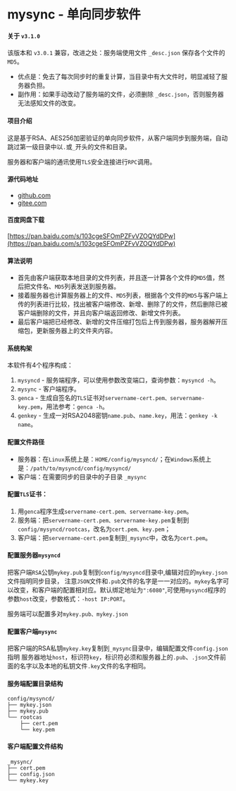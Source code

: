 # mysync - 单向同步软件

#### 关于 `v3.1.0`
该版本和 `v3.0.1` 兼容，改进之处：服务端使用文件 `_desc.json` 保存各个文件的 `MD5`。
- 优点是：免去了每次同步时的重复计算，当目录中有大文件时，明显减轻了服务器负担。
- 副作用：如果手动改动了服务端的文件，必须删除 `_desc.json`，否则服务器无法感知文件的改变。

#### 项目介绍
这是基于RSA、AES256加密验证的单向同步软件，从客户端同步到服务端，自动跳过第一级目录中以`.`或`_`开头的文件和目录。

服务器和客户端的通讯使用`TLS`安全连接进行`RPC`调用。

#### 源代码地址
- [github.com](https://github.com/rocket049/mysync)
- [gitee.com](https://gitee.com/rocket049/mysync)

#### 百度网盘下载
[https://pan.baidu.com/s/103cgeSFOmPZFvVZOQYdDPw](https://pan.baidu.com/s/103cgeSFOmPZFvVZOQYdDPw)

#### 算法说明
- 首先由客户端获取本地目录的文件列表，并且逐一计算各个文件的`MD5`值，然后把文件名、`MD5`列表发送到服务器。
- 接着服务器也计算服务器上的文件、`MD5`列表，根据各个文件的`MD5`与客户端上传的列表进行比较，找出被客户端修改、新增、删除了的文件，然后删除已被客户端删除的文件，并且向客户端返回修改、新增文件列表。
- 最后客户端把已经修改、新增的文件压缩打包后上传到服务器，服务器解开压缩包，更新服务器上的文件夹内容。

#### 系统构架
本软件有4个程序构成：

1. `mysyncd` - 服务端程序，可以使用参数改变端口，查询参数：`mysyncd -h`。
2. `mysync` - 客户端程序。
3. `genca` - 生成自签名的`TLS`证书对`servername-cert.pem、servername-key.pem`，用法参考：`genca -h`。
4. `genkey` - 生成一对RSA2048密钥`name.pub`、`name.key`，用法：`genkey -k name`。

#### 配置文件路径
- 服务器：在`Linux`系统上是：`HOME/config/mysyncd/`；在`Windows`系统上是：`/path/to/mysyncd/config/mysyncd/`
- 客户端：在需要同步的目录中的子目录 `_mysync`

#### 配置`TLS`证书：

1. 用`genca`程序生成`servername-cert.pem、servername-key.pem`。
2. 服务端：把`servername-cert.pem、servername-key.pem`复制到`config/mysyncd/rootcas`，改名为`cert.pem、key.pem`；
3. 客户端：把`servername-cert.pem`复制到`_mysync`中，改名为`cert.pem`。

#### 配置服务器`mysyncd`
把客户端`RSA`公钥`mykey.pub`复制到`config/mysyncd`目录中,编辑对应的`mykey.json`文件指明同步目录，
注意`JSON`文件和`.pub`文件的名字是一一对应的。`mykey`名字可以改变，和客户端的配置相对应。默认绑定地址为`":6080"`,可使用`mysyncd`程序的参数`host`改变，参数格式：`-host IP:PORT`。

服务端可以配置多对`mykey.pub、mykey.json`

#### 配置客户端`mysync`
把客户端的RSA私钥`mykey.key`复制到`_mysync`目录中，编辑配置文件`config.json`指明
服务器地址`host`，标识符`key`，标识符必须和服务器上的`.pub`、`.json`文件前面的名字以及本地的私钥文件`.key`文件的名字相同。

#### 服务端配置目录结构
```
config/mysyncd/
├── mykey.json
├── mykey.pub
└── rootcas
    ├── cert.pem
    └── key.pem

```

#### 客户端配置文件结构
```
_mysync/
├── cert.pem
├── config.json
└── mykey.key

```



